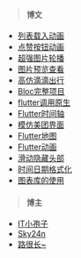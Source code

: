 > #### 博文

* [列表载入动画](https://www.jianshu.com/p/eb87462d47c1)
* [点赞按钮动画](https://www.jianshu.com/p/84d60cf25971)
* [超强图片轮播](https://www.jianshu.com/p/5e0df3dcda49)
* [图片预览查看](https://www.jianshu.com/p/74e82fa87174)
* [高仿滴滴出行](https://www.jianshu.com/p/f6d1206aa80a)
* [Bloc完整项目](https://www.jianshu.com/p/be0107298bc5)
* [flutter调用原生](https://www.jianshu.com/p/b74416892d84)
* [Flutter时间轴](https://blog.csdn.net/m0_37667770/article/details/93589084)
* [模仿美团界面](https://blog.csdn.net/m0_37667770/article/details/80993571)
* [Flutter地图](https://blog.csdn.net/m0_37667770/article/details/100693933)
* [Flutter动画](https://blog.csdn.net/m0_37667770/article/details/100557072)
* [滑动隐藏头部](https://blog.csdn.net/m0_37667770/article/details/99953799)
* [时间日期格式化](https://blog.csdn.net/m0_37667770/article/details/98072826)
* [图表库的使用](https://blog.csdn.net/m0_37667770/article/details/81033475)



> #### 博主

* [IT小孢子](https://www.jianshu.com/u/2a813d0c9043)
* [Sky24n](https://www.jianshu.com/u/cbf2ad25d33a)
* [路很长~](https://blog.csdn.net/m0_37667770)






